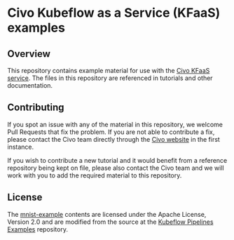 # Civo Kubeflow as a Service (KFaaS) examples

## Overview

This repository contains example material for use with the [Civo KFaaS service](https://www.civo.com/kubeflow-as-a-service). The files in this repository are referenced in tutorials and other documentation.

## Contributing

If you spot an issue with any of the material in this repository, we welcome Pull Requests that fix the problem. If you are not able to contribute a fix, please contact the Civo team directly through the [Civo website](https://www.civo.com/contact) in the first instance.

If you wish to contribute a new tutorial and it would benefit from a reference repository being kept on file, please also contact the Civo team and we will work with you to add the required material to this repository.

## License

The [mnist-example](./mnist-example/) contents are licensed under the Apache License, Version 2.0 and are modified from the source at the [Kubeflow Pipelines Examples](https://github.com/kubeflow/pipelines/) repository.
